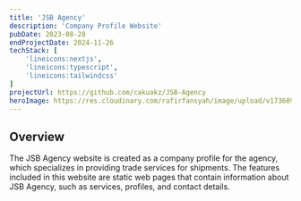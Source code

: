 ```yaml
---
title: 'JSB Agency'
description: 'Company Profile Website'
pubDate: 2023-08-28
endProjectDate: 2024-11-26
techStack: [
    'lineicons:nextjs',
    'lineicons:typescript',
    'lineicons:tailwindcss'
]
projectUrl: https://github.com/cakuakz/JSB-Agency
heroImage: https://res.cloudinary.com/rafirfansyah/image/upload/v1736096462/jsb_mock_mnh96h.svg
---
```


## Overview
The JSB Agency website is created as a company profile for the agency, which specializes in providing trade services for shipments. The features included in this website are static web pages that contain information about JSB Agency, such as services, profiles, and contact details.